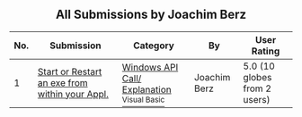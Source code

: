 ﻿<div align="center">

## All Submissions by Joachim Berz

</div>

No.  | Submission | Category | By   | User Rating
---- | ---------- | -------- | ---- | -----------
1 | [Start or Restart an exe from within your Appl\.<br />](https://github.com/Planet-Source-Code/joachim-berz-start-or-restart-an-exe-from-within-your-appl__1-6010) | [Windows API Call/ Explanation<br /><sup>Visual Basic</sup>](../ByCategory/windows-api-call-explanation__1-39.md) | Joachim Berz | 5.0 (10 globes from 2 users)
